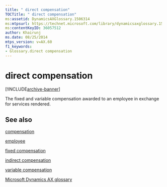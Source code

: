 ```yaml
---
title: " direct compensation"
TOCTitle: " direct compensation"
ms:assetid: DynamicsAXGlossary.1506314
ms:mtpsurl: https://technet.microsoft.com/library/dynamicsaxglossary.1506314(v=AX.60)
ms:contentKeyID: 36057512
author: Khairunj
ms.date: 08/25/2014
mtps_version: v=AX.60
f1_keywords:
- Glossary.direct compensation
---
```


# direct compensation


[!INCLUDE[archive-banner](includes/archive-banner.md)]

The fixed and variable compensation awarded to an employee in exchange for services rendered.

## See also

[compensation](compensation.md)

[employee](employee.md)

[fixed compensation](fixed-compensation.md)

[indirect compensation](indirect-compensation.md)

[variable compensation](variable-compensation.md)

[Microsoft Dynamics AX glossary](glossary/microsoft-dynamics-ax-glossary.md)

  


